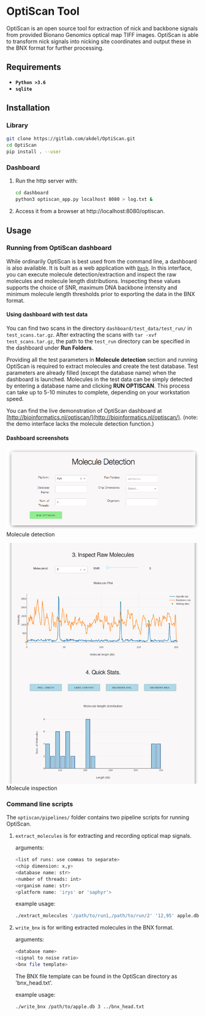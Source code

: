 # OptiScan Tool

OptiScan is an open source tool for extraction of nick and backbone signals
from provided Bionano Genomics optical map TIFF images. OptiScan is able to
transform nick signals into nicking site coordinates and output these in
the BNX format for further processing.


## Requirements

* **`Python >3.6`** 
* **`sqlite`**

## Installation

### Library
```bash
git clone https://gitlab.com/akdel/OptiScan.git
cd OptiScan
pip install . --user
```

### Dashboard
1. Run the http server with:
    ```bash
    cd dashboard
    python3 optiscan_app.py localhost 8080 > log.txt &
    ```
2. Access it from a browser at http://localhost:8080/optiscan.

## Usage

### Running from OptiScan dashboard

While ordinarily OptiScan is best used from the command line, a dashboard is also available. 
 It is built as a web application with 
[`Dash`](https://github.com/plotly/dash).  In this interface, you can
execute molecule detection/extraction and inspect the raw molecules and
molecule length distributions.  Inspecting these values supports the choice
of SNR, maximum DNA backbone intensity and minimum molecule length
thresholds prior to exporting the data in the BNX format.

#### Using dashboard with test data

You can find two scans in the directory `dashboard/test_data/test_run/`
in `test_scans.tar.gz`.  After extracting the scans with `tar -xvf
test_scans.tar.gz`, the path to the `test_run` directory can be specified in
the dashboard under **Run Folders**.

Providing all the test parameters in **Molecule detection** section and
running OptiScan is required to extract molecules and create the test
database.  Test parameters are already filled (except the database name) when
the dashboard is launched.  Molecules in the test data can be simply
detected by entering a database name and clicking **RUN OPTISCAN**.  This
process can take up to 5-10 minutes to complete, depending on your 
workstation speed.

You can find the live demonstration of OptiScan dashboard at [http://bioinformatics.nl/optiscan/](http://bioinformatics.nl/optiscan/). (note: the demo interface lacks the molecule detection function.)

#### Dashboard screenshots

![](screenshot1.png)
Molecule detection

![](screenshot2.png)
Molecule inspection

### Command line scripts
The `optiscan/pipelines/` folder contains two pipeline scripts for running OptiScan.

1. `extract_molecules` is for extracting and recording optical map signals.

    arguments: 
    ```bash
    <list of runs: use commas to separate> 
    <chip dimension: x,y> 
    <database name: str>
    <number of threads: int> 
    <organism name: str>
    <platform name: 'irys' or 'saphyr'>
    ```

    example usage:

    ```bash
    ./extract_molecules '/path/to/run1,/path/to/run/2' '12,95' apple.db 10 apple irys
    ```

2. `write_bnx` is for writing extracted molecules in the BNX format.
    
    arguments:
    ```bash 
    <database name> 
    <signal to noise ratio> 
    <bnx file template>
    ```

    The BNX file template can be found in the OptiScan directory as 'bnx_head.txt'.
    
    example usage:
    ```bash
    ./write_bnx /path/to/apple.db 3 ../bnx_head.txt
    ```